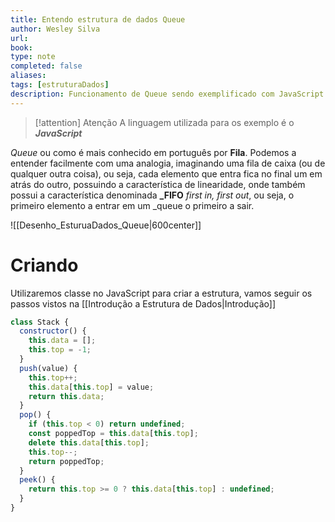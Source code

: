 ```yaml
---
title: Entendo estrutura de dados Queue
author: Wesley Silva
url:
book:
type: note
completed: false
aliases:
tags: [estruturaDados]
description: Funcionamento de Queue sendo exemplificado com JavaScript
---
```

>[!attention] Atenção
>A linguagem utilizada para os exemplo é o **_JavaScript_**

_Queue_ ou como é mais conhecido em português por **Fila**. Podemos a entender facilmente com uma analogia, imaginando uma fila de caixa (ou de qualquer outra coisa), ou seja, cada elemento que entra fica no final um em atrás do outro, possuindo a característica de linearidade, onde também possui a característica denominada **_FIFO** _first in, first out_, ou seja,  o primeiro elemento a entrar em um _queue o primeiro a sair.

![[Desenho_EsturuaDados_Queue|600center]]


# Criando
Utilizaremos classe no JavaScript para criar a estrutura, vamos seguir os passos vistos na [[Introdução a Estrutura de  Dados|Introdução]]

```js
class Stack {
  constructor() {
    this.data = [];
    this.top = -1;
  }
  push(value) {
    this.top++;
    this.data[this.top] = value;
    return this.data;
  }
  pop() {
    if (this.top < 0) return undefined;
    const poppedTop = this.data[this.top];
    delete this.data[this.top];
    this.top--;
    return poppedTop;
  }
  peek() {
    return this.top >= 0 ? this.data[this.top] : undefined;
  }
}
```